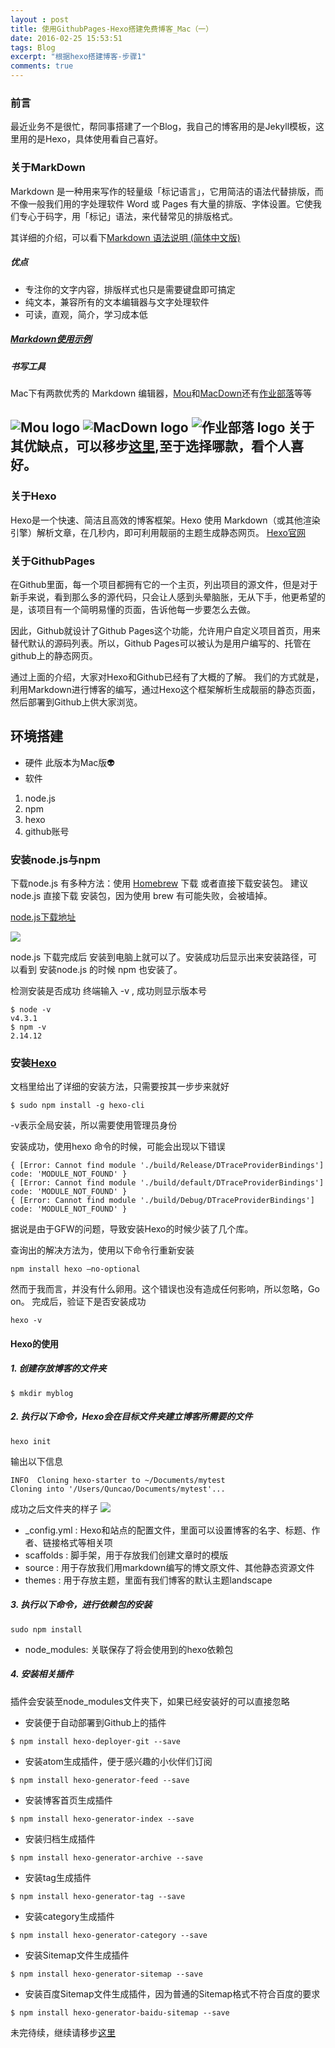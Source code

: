 ```yaml
---
layout : post
title: 使用GithubPages-Hexo搭建免费博客_Mac（一）
date: 2016-02-25 15:53:51
tags: Blog
excerpt: "根据hexo搭建博客-步骤1"
comments: true
---
```


### 前言
最近业务不是很忙，帮同事搭建了一个Blog，我自己的博客用的是Jekyll模板，这里用的是Hexo，具体使用看自己喜好。

### 关于MarkDown
Markdown 是一种用来写作的轻量级「标记语言」，它用简洁的语法代替排版，而不像一般我们用的字处理软件 Word 或 Pages 有大量的排版、字体设置。它使我们专心于码字，用「标记」语法，来代替常见的排版格式。

其详细的介绍，可以看下[Markdown 语法说明 (简体中文版)](http://wowubuntu.com/markdown/#list)

##### 优点
* 专注你的文字内容，排版样式也只是需要键盘即可搞定
* 纯文本，兼容所有的文本编辑器与文字处理软件
* 可读，直观，简介，学习成本低

##### [Markdown使用示例](https://www.zybuluo.com/mdeditor)

##### 书写工具
Mac下有两款优秀的 Markdown 编辑器，[Mou](http://25.io/mou/)和[MacDown](http://macdown.uranusjr.com/)还有[作业部落](https://www.zybuluo.com/mdeditor)等等

![Mou logo](http://25.io/mou/Mou_128.png)
![MacDown logo](http://macdown.uranusjr.com/static/base/img/logo-160.png)
![作业部落 logo](https://www.zybuluo.com/static/img/logo.png)
关于其优缺点，可以移步[这里](http://www.jianshu.com/p/6c157af09e84),至于选择哪款，看个人喜好。
---

### 关于Hexo
Hexo是一个快速、简洁且高效的博客框架。Hexo 使用 Markdown（或其他渲染引擎）解析文章，在几秒内，即可利用靓丽的主题生成静态网页。
[Hexo官网](https://hexo.io/zh-cn/)

### 关于GithubPages
在Github里面，每一个项目都拥有它的一个主页，列出项目的源文件，但是对于新手来说，看到那么多的源代码，只会让人感到头晕脑胀，无从下手，他更希望的是，该项目有一个简明易懂的页面，告诉他每一步要怎么去做。

因此，Github就设计了Github Pages这个功能，允许用户自定义项目首页，用来替代默认的源码列表。所以，Github Pages可以被认为是用户编写的、托管在github上的静态网页。

通过上面的介绍，大家对Hexo和Github已经有了大概的了解。
我们的方式就是，利用Markdown进行博客的编写，通过Hexo这个框架解析生成靓丽的静态页面，然后部署到Github上供大家浏览。


## 环境搭建


* 硬件
  此版本为Mac版👽
* 软件
 1. node.js
 2. npm
 3. hexo
 4. github账号
 
### 安装node.js与npm
下载node.js 有多种方法：使用 [Homebrew](http://brew.sh/index_zh-cn.html) 下载 或者直接下载安装包。 建议 node.js 直接下载 安装包，因为使用 brew 有可能失败，会被墙掉。

[node.js下载地址](https://nodejs.org/en/download/) 

![](http://7xr7f9.com1.z0.glb.clouddn.com/%E5%B1%8F%E5%B9%95%E5%BF%AB%E7%85%A7%202016-02-26%20%E4%B8%8B%E5%8D%883.37.18.png)

node.js 下载完成后 安装到电脑上就可以了。安装成功后显示出来安装路径，可以看到 安装node.js 的时候 npm 也安装了。

检测安装是否成功 终端输入 -v , 成功则显示版本号

```
$ node -v
v4.3.1
$ npm -v
2.14.12
```

###  安装[Hexo](https://hexo.io/zh-cn/docs/)
文档里给出了详细的安装方法，只需要按其一步步来就好

```
$ sudo npm install -g hexo-cli
```

-v表示全局安装，所以需要使用管理员身份

安装成功，使用hexo 命令的时候，可能会出现以下错误

```
{ [Error: Cannot find module './build/Release/DTraceProviderBindings'] code: 'MODULE_NOT_FOUND' }    
{ [Error: Cannot find module './build/default/DTraceProviderBindings'] code: 'MODULE_NOT_FOUND' }
{ [Error: Cannot find module './build/Debug/DTraceProviderBindings'] code: 'MODULE_NOT_FOUND' }
```

据说是由于GFW的问题，导致安装Hexo的时候少装了几个库。

查询出的解决方法为，使用以下命令行重新安装

```
npm install hexo –no-optional
```

然而于我而言，并没有什么卵用。这个错误也没有造成任何影响，所以忽略，Go on。
完成后，验证下是否安装成功

```
hexo -v
```

#### Hexo的使用

##### 1. 创建存放博客的文件夹

```
$ mkdir myblog
```

##### 2. 执行以下命令，Hexo会在目标文件夹建立博客所需要的文件

```
hexo init
```

 输出以下信息
 
```
INFO  Cloning hexo-starter to ~/Documents/mytest
Cloning into '/Users/Quncao/Documents/mytest'...
```

成功之后文件夹的样子
![](http://7xr7f9.com1.z0.glb.clouddn.com/%E5%B1%8F%E5%B9%95%E5%BF%AB%E7%85%A7%202016-02-26%20%E4%B8%8B%E5%8D%884.13.00.png)

* _config.yml : Hexo和站点的配置文件，里面可以设置博客的名字、标题、作者、链接格式等相关项
* scaffolds : 脚手架，用于存放我们创建文章时的模版
* source : 用于存放我们用markdown编写的博文原文件、其他静态资源文件
* themes : 用于存放主题，里面有我们博客的默认主题landscape

##### 3. 执行以下命令，进行依赖包的安装

```
sudo npm install
```
* node_modules: 关联保存了将会使用到的hexo依赖包

##### 4. 安装相关插件
插件会安装至node_modules文件夹下，如果已经安装好的可以直接忽略

* 安装便于自动部署到Github上的插件

 ```
$ npm install hexo-deployer-git --save
 ```

* 安装atom生成插件，便于感兴趣的小伙伴们订阅

 ```
$ npm install hexo-generator-feed --save
 ```

* 安装博客首页生成插件

 ```
$ npm install hexo-generator-index --save
 ```

* 安装归档生成插件

 ```
$ npm install hexo-generator-archive --save
 ```

* 安装tag生成插件

 ```
$ npm install hexo-generator-tag --save
 ```

* 安装category生成插件

 ```
$ npm install hexo-generator-category --save
 ```

* 安装Sitemap文件生成插件

 ```
$ npm install hexo-generator-sitemap --save
```

* 安装百度Sitemap文件生成插件，因为普通的Sitemap格式不符合百度的要求

 ```
$ npm install hexo-generator-baidu-sitemap --save
 ```
 
未完待续，继续请移步[这里](http://icehulu.com/2016/02/26/%E4%BD%BF%E7%94%A8GithubPages-Hexo%E6%90%AD%E5%BB%BA%E5%85%8D%E8%B4%B9%E5%8D%9A%E5%AE%A2%EF%BC%88%E4%BA%8C%EF%BC%89/)


